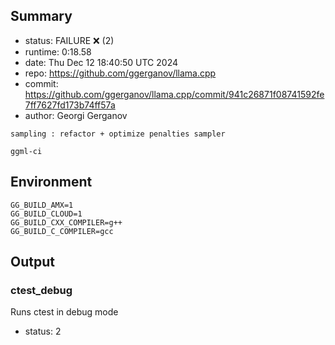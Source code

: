 ## Summary

- status:  FAILURE ❌ (2)
- runtime: 0:18.58
- date:    Thu Dec 12 18:40:50 UTC 2024
- repo:    https://github.com/ggerganov/llama.cpp
- commit:  https://github.com/ggerganov/llama.cpp/commit/941c26871f08741592fe7ff7627fd173b74ff57a
- author:  Georgi Gerganov
```
sampling : refactor + optimize penalties sampler

ggml-ci
```

## Environment

```
GG_BUILD_AMX=1
GG_BUILD_CLOUD=1
GG_BUILD_CXX_COMPILER=g++
GG_BUILD_C_COMPILER=gcc
```

## Output

### ctest_debug

Runs ctest in debug mode
- status: 2
```

```

